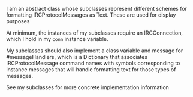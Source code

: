 I am an abstract class whose subclasses represent different schemes for formatting IRCProtocolMessages as Text. These are used for display purposes

At minimum, the instances of my subclasses require an IRCConnection, which I hold in my `conn` instance variable.

My subclasses should also implement a class variable and message for #messageHandlers, which is a Dictionary that associates IRCProtocolMessage command names with symbols corresponding to instance messages that will handle formatting text for those types of messages.

See my subclasses for more concrete implementation information